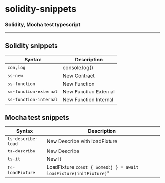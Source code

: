 # solidity-snippets 


###  Solidity, Mocha test typescript


 <hr />  

## Solidity snippets

| Syntax      | Description |
| ----------- | ----------- |
|`con,log`| console.log() | 
|`ss-new`| New Contract | 
|`ss-function`| New Function | 
|`ss-function-external`| New Function External | 
|`ss-function-internal`| New Function Internal| 


## Mocha test snippets

| Syntax      | Description |
| ----------- | ----------- |
|`ts-describe-load`| New Describe with loadFixture | 
|`ts-describe`| New Describe | 
|`ts-it`| New It | 
|`ts-loadFixture`| LoadFixture  `const { SomeObj } = await loadFixture(initFixture)`"| 
